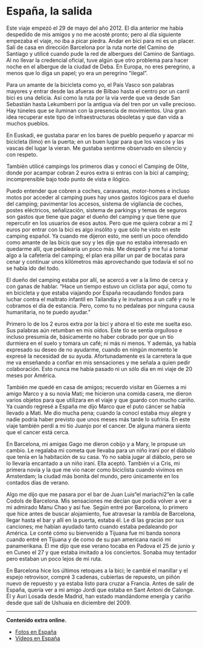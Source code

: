 # España, la salida
Este viaje empezó el 29 de mayo del año 2012.
El día anterior me había despedido de mis amigos y no me acosté pronto; pero al día siguiente empezaba el viaje, no iba a picar piedra. Andar en bici para mi es un placer.
Salí de casa en dirección Barcelona por la ruta norte del Camino de Santiago y utilicé cuando pude la red de albergues del Camino de Santiago. Al no llevar la credencial oficial, tuve algún que otro problema para hacer noche en el albergue de la ciudad de Deba. En Europa, no eres peregrino, a menos que lo diga un papel; yo era un peregrino “ilegal”.

Para un amante de la bicicleta como yo, el País Vasco son palabras mayores y entrar desde las afueras de Bilbao hasta el centro por un carril bici es una delicia. Así como la ruta por la vía verde que va desde San Sebastián hasta Lekumberri por la antigua vía del tren por un valle precioso. Hay túneles que se iluminan con la presencia de movimientos. Una gran idea recuperar este tipo de infraestructuras obsoletas y que dan vida a muchos pueblos.

En Euskadi, ee gustaba parar en los bares de pueblo pequeño y aparcar mi bicicleta (limo) en la puerta; en un buen lugar para que los vascos y las vascas del lugar la vieran. Me gustaba sentirme observado en silencio y con respeto.

También utilicé campings los primeros días y conocí el Camping de Olite, donde por acampar cobran 2 euros extra si entras con la bici al camping; incomprensible bajo todo punto de vista e ilógico.

Puedo entender que cobren a coches, caravanas, motor-homes e incluso motos por acceder al camping pues hay unos gastos lógicos para el dueño del camping; pavimentar los accesos, sistema de vigilancia de coches, postes eléctricos, señalización, sistema de parkings y temas de seguros son gastos que tiene que pagar el dueño del camping y que tiene que repercutir en los usuarios de esos autos.
Pero que me quiera cobrar a mi 2 euros por entrar con la bici es algo insólito y que sólo he visto en este camping español.
Ya cuando me dijeron esto, me sentí un poco ofendido como amante de las bicis que soy y les dije que no estaba interesado en quedarme allí, que pedalearía un poco más.
Me despedí y me fui a tomar algo a la cafetería del camping; el plan era pillar un par de bocatas para cenar y continuar unos kilómetros más aprovechando que todavía el sol no se había ido del todo.

El dueño del camping estaba por allí, se acercó a ver a la limo de cerca y con ganas de hablar.  “Hace un tiempo estuvo un ciclista por aquí, como tu en bicicleta y que estaba viajando por España recaudando fondos para luchar contra el maltrato infantil en Tailandia y le invitamos a un café y no le cobramos el día de estancia.
Pero, como tu no pedaleas por ninguna causa humanitaria, no te puedo ayudar.”

Primero lo de los 2 euros extra por la bici y ahora el tío este me suelta eso.
Sus palabras aún retumban en mis oídos. Este tío se sentía orgulloso e incluso presumía de, básicamente no haber cobrado por que un tío durmiera en el suelo y tomara un café; ni más ni menos. Y además, ya había expresado su deseo de no ayudarme, cuando en ningún momento le expresé la necesidad de su ayuda. Afortunadamente es la carretera la que me va enseñando a confiar en mis sensaciones y me señala a quien pedir colaboración.
Esto nunca me había pasado ni un sólo día en mi viaje de 20 meses por América.

También me quedé en casa de amigos; recuerdo visitar en Güemes a mi amigo Marco y a su novia Mati; me hicieron una comida casera, me dieron varios objetos para que utilizara en el viaje y que guardo con mucho cariño. Ya cuando regresé a España me dijo Marco que el puto cáncer se había llevado a Mati. Me dio mucha pena; cuando la conocí estaba muy alegre y nadie podría haber previsto que unos meses más tarde lo sufriría. En este viaje también perdí a mi tío Juanjo por el cancer. De alguna manera siento que el cancer está cerca.


En Barcelona, mi amigas Gago me dieron cobijo y a Mary, le propuse un cambio. Le regalaba mi cometa que llevaba para un niño iraní por el diábolo que tenía en la habitación de su casa. Yo no sabía jugar al diábolo, pero se lo llevaría encantado a un niño iraní. Ella aceptó.
También vi a Cris, mi primera novia y la que me vio nacer como biciclista cuando vivimos en Amsterdam; la ciudad más bonita del mundo, pero únicamente en los contados días de verano.


Algo me dijo que me pasara por el bar de Juan Luis“el mariachi2”en la calle Codols de Barcelona. Mis sensaciones me decían que podía volver a ver a mi admirado Manu Chao y así fue.
Según entré por Barcelona, lo primero que hice antes de buscar alojamiento, fue atravesar la rambla de Barcelona, llegar hasta el bar y allí en la puerta, estaba él.
Le di las gracias por sus canciones; me habían ayudado tanto cuando estaba pedaleando por América. Le conté cómo su bienvenido a Tijuana fue mi banda sonora cuando entré en Tijuana y de como de su pan americana nació mi panamerikana. Él me dijo que ese verano tocaba en Padova el 25 de junio y en Cuneo el 27 y que estaba invitado a los conciertos. Sonaba muy tentador pero estaban un poco lejos de mi ruta.

En Barcelona hice los últimos retoques a la bici; le cambié el manillar y el espejo retrovisor, compré 3 cadenas, cubiertas de repuesto, un piñón nuevo de repuesto y ya estaba listo para cruzar a Francia. Antes de salir de España, quería ver a mi amigo Jordi que estaba en Sant Antoni de Calonge. Él y Auri Losada desde Madrid, han estado mandándome energía y cariño desde que salí de Ushuaia en diciembre del 2009.




---

**Contenido extra online.**
*   [Fotos en España](https://www.flickr.com/photos/47339411@N04/sets/72157645174020482)
*   [Vídeos en España](https://vimeo.com/user3863764/videos/all/search:espa%C3%B1a/sort:date)




